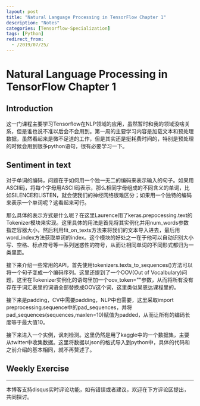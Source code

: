 ```yaml
---
layout: post
title: "Natural Language Processing in TensorFlow Chapter 1"
description: "Notes"
categories: [Tensorflow-Specialization]
tags: [Python]
redirect_from:
  - /2019/07/25/
---
```


# Natural Language Processing in TensorFlow Chapter 1  

## Introduction  

这一门课程主要学习Tensorflow在NLP领域的应用，虽然暂时和我的领域没啥关系，但是谁也说不准以后会不会用到。第一周的主要学习内容是加载文本和预处理数据，虽然看起来是微不足道的工作，但是其实还是挺耗费时间的，特别是预处理的时候会用到很多python语句，很有必要学习一下。  

## Sentiment in text  

对于单词的编码，问题在于如何用一个独一无二的编码来表示输入的句子。如果用ASCII码，将每个字母用ASCII码表示，那么相同字母组成的不同含义的单词，比如SILENCE和LISTEN，就会使我们的神经网络很难区分；如果用一个独特的编码来表示一个单词呢？这看起来可行。  

那么具体的表示方式是什么呢？在这里Laurence用了keras.prepocessing.text的Tokenizer模块来实现。这里具体的用法是首先将其实例化并用num_words参数指定容器大小，然后利用fit_on_texts方法来将我们的文本导入进去，最后用word_index方法获取单词的index。这个模块的好处之一在于他可以自动识别大小写、空格、标点符号等一系列迷惑性的符号，从而让相同单词的不同形式都归为一类里面。  

接下来介绍一些常用的API，首先使用tokenizers.texts_to_sequences()方法可以将一个句子变成一个编码序列。这里还提到了一个OOV(Out of Vocalbulary)问题，这里在Tokenizer实例化的语句里加一个oov_token="<OOV>"参数，从而将所有没有存在于词汇表里的词语全部替换成OOV这个词，这里类似吴恩达课程里的<UNK>。  

接下来是padding，CV中需要padding，NLP中也需要，这里采取import preprocessing.sequence中的pad_sequences，并将pad_sequences(sequences,maxlen=10)赋值为padded，从而让所有的编码长度等于最大值10。  

接下来进入一个实例，讽刺检测。这里仍然是用了kaggle中的一个数据集，主要从twitter中收集数据。这里将数据以json的格式导入到python中，具体的代码和之前介绍的基本相同，就不再赘述了。  

## Weekly Exercise  




---
本博客支持disqus实时评论功能，如有错误或者建议，欢迎在下方评论区提出，共同探讨。  
